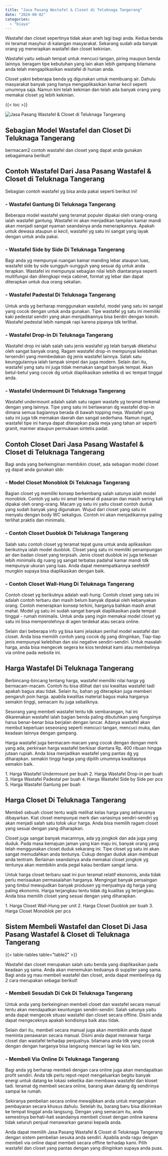 ```yaml
---
title: "Jasa Pasang Wastafel & Closet di Teluknaga Tangerang"
date: "2024-08-02"
categories: 
  - "biaya"
---
```


Wastafel dan closet sepertinya tidak akan aneh lagi bagi anda. Kedua benda ini teramat masyhur di kalangan masyarakat. Sekarang sudah ada banyak orang yg menerapkan wastafel dan closet kekinian.

Wastafel yaitu sebuah tempat untuk mencuci tangan, piring maupun benda lainnya. beragam tipe kebutuhan yang lain akan lebih gampang bilamana anda telah mengaplikasikan wastafel di hunian anda.

Closet yakni beberapa benda yg digunakan untuk membuang air. Dahulu masyarakat banyak yang hanya mengaplikasikan kamar kecil seperti umumnya saja. Namun kini telah kekinian dan telah ada banyak orang yang memakai closet yg lebih kekinian.

{{< toc >}}

![Jasa Pasang Wastafel & Closet di Teluknaga Tangerang](/images/wastafel-closet-murah46.png)

## Sebagian Model Wastafel dan Closet Di Teluknaga Tangerang

bermacam2 contoh wastafel dan closet yang dapat anda gunakan sebagaimana berikut!

## Contoh Wastafel Dari Jasa Pasang Wastafel & Closet di Teluknaga Tangerang

Sebagian contoh wastafel yg bisa anda pakai seperti berikut ini!

### \- Wastafel Gantung Di Teluknaga Tangerang

Beberapa model wastafel yang teramat populer dipakai oleh orang-orang ialah wastafel gantung. Wastafel ini akan menjadikan tampilan kamar mandi akan menjadi sangat nyaman seandainya anda menerapkannya. Apakah untuk dewasa ataupun si kecil, wastafel yg satu ini sangat yang layak dengan untuk anda pakai.

### \- Wastafel Side by Side Di Teluknaga Tangerang

Bagi anda yg mempunyai ruangan kamar manding lebar ataupun luas, wastafel side by side sungguh-sungguh yang sesuai dg untuk anda terapkan. Wastafel ini mempunyai sebagian nilai lebih diantaranya seperti multifungsi dan dilengkapi meja cabinet, format yg lebar dan dapat diterapkan untuk dua orang sekalian.

### \- Wastafel Padestal Di Teluknaga Tangerang

Untuk anda yg berharap menggunakan wasteful, model yang satu ini sangat yang cocok dengan untuk anda gunakan. Tipe wastafel yg satu ini memiliki kaki pedestal sendiri yang akan menjadikannya bisa berdiri dengan kokoh. Wastafel pedestal lebih nampak rapi karena pipanya tdk terlihat.

### \- Wastafel Drop-in Di Teluknaga Tangerang

Wastafel drop ini ialah salah satu jenis wastafel yg telah banyak diketahui oleh sangat banyak orang. Ragam wastafel drop-in mempunyai kelebihan tersendiri yang membedakan dg jenis wastafel lainnya. Salah satu keunggulannya ialah tampak simpel dan juga modern. Selain dari itu, wastafel yang satu ini juga tidak memakan sangat banyak tempat. Akan betul-betul yang cocok dg untuk diaplikasikan seketika di wc tempat tinggal anda.

### \- Wastafel Undermount Di Teluknaga Tangerang

Wastafel undermount adalah salah satu ragam wastafe yg teramat terkenal dengan yang lainnya. Tipe yang satu ini berlawanan dg wastafel drop-in dimana semua bagiannya berada di bawah topping meja. Wastafel yang satu ini juga tdk memakan daerah dan sangat sederhana. Namun ingat, wastafel tipe ini hanya dapat diterapkan pada meja yang tahan air seperti granit, marmer ataupun permukaan sintetis padat.

## Contoh Closet Dari Jasa Pasang Wastafel & Closet di Teluknaga Tangerang

Bagi anda yang berkeinginan membikin closet, ada sebagian model closet yg dapat anda gunakan sbb:

### \- Model Closet Monoblok Di Teluknaga Tangerang

Bagian closet yg memiliki konsep berkembang salah satunya ialah model monoblok. Contoh yg satu ini amat terkenal di pasaran dan masih sering kali dipakai oleh orang-orang. Macam yg satu ini yaitu closet contoh duduk yang sudah banyak yang digunakan. Wujud dari closet yang satu ini menyatu dengan body WC sekaligus. Contoh ini akan menjadikannya paling terlihat praktis dan minimalis.

### \- Contoh Closet Duoblok Di Teluknaga Tangerang

Salah satu contoh closet yg teramat tepat guna untuk anda aplikasikan berikutnya ialah model duoblok. Closet yang satu ini memiliki penampungan air dan badan closet yang terpisah. Jenis closet duoblok ini juga terkesan lebih minimalis dg ruang yg sangat terbatas padahal kamar mandi tdk mempunyai ukuran yang luas. Anda dapat menempatkannya seefektif mungkin supaya bisa diaplikasikan dengan baik.

### \- Contoh Closet Wall-Hung Di Teluknaga Tangerang

Contoh closet yg berikutnya adalah wall-hung. Contoh closet yang satu ini adalah contoh terbaru dan masih belum banyak dipakai oleh kebanyakan orang. Contoh menerapkan konsep terkini, harganya bahkan masih amat mahal. Model yg satu ini sudah sangat banyak diaplikasikan pada tempat tinggal - rumah minimalis. Untuk anda yang ingin memakai model closet yg satu ini bisa memperolehnya di agen terdekat atau secara online.

Selain dari beberapa info yg bisa kami jelaskan perihal model wastafel dan closet. Anda bisa memilih contoh yang cocok dg yang diinginkan, Tiap-tiap jenis mempunyai kelebihan dan sisi negative sendiri-sendiri. Untuk masalah harga, anda bisa mengecek segera ke kios terdekat kami atau membelinya via online pada website ini.

## Harga Wastafel Di Teluknaga Tangerang

Berbincang-bincang tentang harga, wastafel memiliki nilai harga yg bermacam-macam. Contoh itu bisa dilihat dari sisi kwalitas wastafel tadi apakah bagus atau tidak. Selain itu, bahan yg diterapkan juga memberi pengaruh poin harga. apabila kwalitas material bagus maka harganya semakin tinggi, semacam itu juga sebaliknya.

Sesorang yang membeli wastafel tentu tdk sembarangan, hal ini dikarenakan wastafel ialah bagian benda paling dibutuhkan yang fungsinya harus benar-benar bisa berjalan dengan lancar. Adanya wastafel akan membut keperluan seseorang seperti mencuci tangan, mencuci muka, dan keadaan lainnya dengan gampang.

Harga wastafel juga bermacam-macam yang cocok dengan dengan merk yang ada, perkiraan harga wastafel berkisar diantara Rp. 400 ribuan hingga jutaan rupiah. Anda bisa menjadikan wastafel yang pantas dg yg diharapkan. semakin tinggi harga yang dipilih umumnya kwalitasnya semakin baik.

1\. Harga Wastafel Undermount per buah 2. Harga Wastafel Drop-in per buah 3. Harga Wastafel Padestal per buah 4. Harga Wastafel Side by Side per pcs 5. Harga Wastafel Gantung per buah

## Harga Closet Di Teluknaga Tangerang

Membeli sebuah closet tentu wajib melihat kelas harga yang seharusnya dibayarkan. Kiat closet mempunyai merk dan variasinya sendiri-sendiri yg akan menjadi salah satu tolok ukur harga. Anda bisa memilih ragam closet yang sesuai dengan yang diharapkan.

Closet juga sangat banyak macamnya, ada yg jongkok dan ada juga yang duduk. Pada masa kemajuan jaman yang kian maju ini, banyak orang yang telah menggunakan closet duduk sekarang ini. Tipe closet yg satu ini akan sangat memudahkan anda tentunya. Cukup dengan duduk akan membuat anda tentram. Berlainan seandainya anda memakai closet jongkok yg tentunya akan membikin anda pegal kalau berdiam sangat lama.

Untuk harga closet terbaru saat ini pun teramat relatif ekonomis, anda tidak perlu merisaukan permasalahan harganya. Mengingat banyak persaingan yang timbul mewujudkan banyak produsen yg menjualnya dg harga yang paling ekonomis. Harga terjangkau tentu tidak dg kualitas yg terjangkau. Anda bisa memilih closet yang sesuai dengan yang diharapkan.

1\. Harga Closet Wall-Hung per unit 2. Harga Closet Duoblok per buah 3. Harga Closet Monoblok per pcs

## Sistem Membeli Wastafel dan Closet Di Jasa Pasang Wastafel & Closet di Teluknaga Tangerang

{{< table-tables table="table2" >}}

Wastafel dan closet merupakan salah satu benda yang diaplikasikan pada keadaan yg sama. Anda akan menemukan keduanya di supplier yang sama. Bagi anda yg mau membeli wastafel dan closet, anda dapat membelinya dg 2 cara merupakan sebagai berikut!

### \- Membeli Sesudah Di Cek Di Teluknaga Tangerang

Untuk anda yang berkeinginan membeli closet dan wastafel secara manual tentu akan mendapatkan keuntungan sendiri-sendiri. Salah satunya yaitu anda dapat mengecek situasi wastafel dan closet secara offline. Disini anda dapat mengeceknya apakah kondisinya baik atau tidak.

Selain dari itu, membeli secara manual juga akan membikin anda dapat meminta penawaran secara manual. Disini anda dapat menawar harga closet dan wastafel terhadap penjualnya. bilamana anda tdk yang cocok dengan dengan harganya bisa langsung mencari lagi ke kios lain.

### \- Membeli Via Online Di Teluknaga Tangerang

Bagi anda yg berharap membeli dengan cara online juga akan mendapatkan profit sendiri. Anda tdk perlu repot-repot mengeluarkan begitu banyak energi untuk datang ke lokasi seketika dan membawa wastafel dan kloset tadi. teramat dg membeli secara online, barang akan datang dg sendirinya sampai ke rumah.

Sekiranya pembelian secara online mewajibkan anda untuk mengerjakan pembayaran secara khusus dahulu. Setelah itu, barang baru bisa dikirimkan ke tempat tinggal anda langsung. Dengan yang semacam itu, anda semestinya berhati-hati seandainya membeli closet dengan online karena tidak seluruh penjual menawarkan garansi kepada anda.

Anda dapat memilih Jasa Pasang Wastafel & Closet di Teluknaga Tangerang dengan sistem pembelian sesuka anda sendiri. Apabila anda ragu dengan membeli via online dapat membeli secara offline terhadap kami. Pilih wastafel dan closet yang pantas dengan yang diinginkan supaya anda puas.
